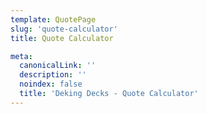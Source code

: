 ```yaml
---
template: QuotePage
slug: 'quote-calculator'
title: Quote Calculator

meta:
  canonicalLink: ''
  description: ''
  noindex: false
  title: 'Deking Decks - Quote Calculator'
---
```

